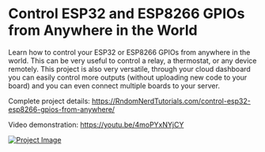 # Control ESP32 and ESP8266 GPIOs from Anywhere in the World

Learn how to control your ESP32 or ESP8266 GPIOs from anywhere in the world. This can be very useful to control a relay, a thermostat, or any device remotely. This project is also very versatile, through your cloud dashboard you can easily control more outputs (without uploading new code to your board) and you can even connect multiple boards to your server.

Complete project details: https://RndomNerdTutorials.com/control-esp32-esp8266-gpios-from-anywhere/

Video demonstration: https://youtu.be/4moPYxNYjCY

[![Project Image](https://raw.githubusercontent.com/RuiSantosdotme/control-esp32-esp8266-gpios-from-anywhere/master/project-image.png)](https://RndomNerdTutorials.com/control-esp32-esp8266-gpios-from-anywhere/)
